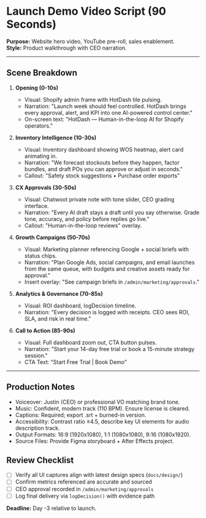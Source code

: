 # Launch Demo Video Script (90 Seconds)

**Purpose:** Website hero video, YouTube pre-roll, sales enablement.  
**Style:** Product walkthrough with CEO narration.

---

## Scene Breakdown

1. **Opening (0-10s)**
   - Visual: Shopify admin frame with HotDash tile pulsing.
   - Narration: "Launch week should feel controlled. HotDash brings every approval, alert, and KPI into one AI-powered control center."
   - On-screen text: "HotDash — Human-in-the-loop AI for Shopify operators."

2. **Inventory Intelligence (10-30s)**
   - Visual: Inventory dashboard showing WOS heatmap, alert card animating in.
   - Narration: "We forecast stockouts before they happen, factor bundles, and draft POs you can approve or adjust in seconds."
   - Callout: "Safety stock suggestions • Purchase order exports"

3. **CX Approvals (30-50s)**
   - Visual: Chatwoot private note with tone slider, CEO grading interface.
   - Narration: "Every AI draft stays a draft until you say otherwise. Grade tone, accuracy, and policy before replies go live."
   - Callout: "Human-in-the-loop reviews" overlay.

4. **Growth Campaigns (50-70s)**
   - Visual: Marketing planner referencing Google + social briefs with status chips.
   - Narration: "Plan Google Ads, social campaigns, and email launches from the same queue, with budgets and creative assets ready for approval."
   - Insert overlay: "See campaign briefs in `/admin/marketing/approvals`."

5. **Analytics & Governance (70-85s)**
   - Visual: ROI dashboard, logDecision timeline.
   - Narration: "Every decision is logged with receipts. CEO sees ROI, SLA, and risk in real time."

6. **Call to Action (85-90s)**
   - Visual: Full dashboard zoom out, CTA button pulses.
   - Narration: "Start your 14-day free trial or book a 15-minute strategy session."
   - CTA Text: "Start Free Trial | Book Demo"

---

## Production Notes

- Voiceover: Justin (CEO) or professional VO matching brand tone.
- Music: Confident, modern track (110 BPM). Ensure license is cleared.
- Captions: Required; export .srt + burned-in version.
- Accessibility: Contrast ratio ≥4.5, describe key UI elements for audio description track.
- Output Formats: 16:9 (1920x1080), 1:1 (1080x1080), 9:16 (1080x1920).
- Source Files: Provide Figma storyboard + After Effects project.

## Review Checklist

- [ ] Verify all UI captures align with latest design specs (`docs/design/`)
- [ ] Confirm metrics referenced are accurate and sourced
- [ ] CEO approval recorded in `/admin/marketing/approvals`
- [ ] Log final delivery via `logDecision()` with evidence path

**Deadline:** Day -3 relative to launch.
